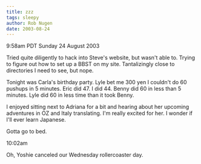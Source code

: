 ```yaml
---
title: zzz
tags: sleepy
author: Rob Nugen
date: 2003-08-24
---
```


<p class=date>9:58am PDT Sunday 24 August 2003</p>

<p>Tried quite diligently to hack into Steve's website, but wasn't
able to.  Trying to figure out how to set up a BBST on my
site. Tantalizingly close to directories I need to see, but nope.</p>

<p>Tonight was Carla's birthday party.  Lyle bet me 300 yen I couldn't
do 60 pushups in 5 minutes.  Eric did 47.  I did 44. Benny did 60 in
less than 5 minutes.  Lyle did 60 in less time than it took Benny.</p>

<p>I enjoyed sitting next to Adriana for a bit and hearing about her
upcoming adventures in OZ and Italy translating.  I'm really excited
for her.  I wonder if I'll ever learn Japanese.</p>

<p>Gotta go to bed.</p>

<p class=date>10:02am</p>

<p>Oh, Yoshie canceled our Wednesday rollercoaster day.</p>
